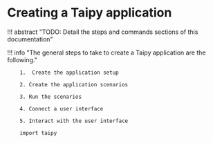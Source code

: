 # Creating a Taipy application

!!! abstract "TODO: Detail the steps and commands sections of this documentation"

!!! info "The general steps to take to create a Taipy application are the following."

        1.  Create the application setup

        2. Create the application scenarios

        3. Run the scenarios

        4. Connect a user interface

        5. Interact with the user interface

```
    import taipy
```
